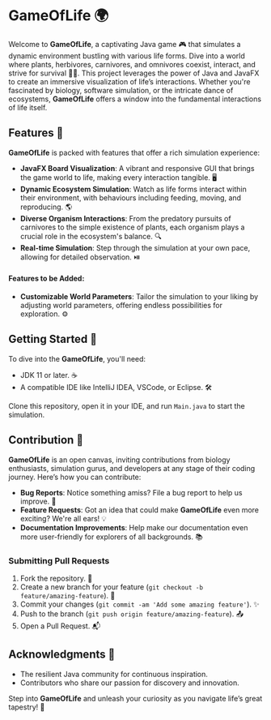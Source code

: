 # GameOfLife 🌍

Welcome to **GameOfLife**, a captivating Java game 🎮 that simulates a dynamic environment bustling with various life forms. Dive into a world where plants, herbivores, carnivores, and omnivores coexist, interact, and strive for survival 🌱🦁. This project leverages the power of Java and JavaFX to create an immersive visualization of life’s interactions. Whether you're fascinated by biology, software simulation, or the intricate dance of ecosystems, **GameOfLife** offers a window into the fundamental interactions of life itself.


## Features 🚀

**GameOfLife** is packed with features that offer a rich simulation experience:

- **JavaFX Board Visualization**: A vibrant and responsive GUI that brings the game world to life, making every interaction tangible. 🖥️
- **Dynamic Ecosystem Simulation**: Watch as life forms interact within their environment, with behaviours including feeding, moving, and reproducing. 🌎
- **Diverse Organism Interactions**: From the predatory pursuits of carnivores to the simple existence of plants, each organism plays a crucial role in the ecosystem's balance. 🔍
- **Real-time Simulation**: Step through the simulation at your own pace, allowing for detailed observation. ⏯️

#### Features to be Added:
- **Customizable World Parameters**: Tailor the simulation to your liking by adjusting world parameters, offering endless possibilities for exploration. ⚙️


## Getting Started 🏁

To dive into the **GameOfLife**, you'll need:

- JDK 11 or later. ☕
- A compatible IDE like IntelliJ IDEA, VSCode, or Eclipse. 🛠️

Clone this repository, open it in your IDE, and run `Main.java` to start the simulation.


## Contribution 👥

**GameOfLife** is an open canvas, inviting contributions from biology enthusiasts, simulation gurus, and developers at any stage of their coding journey. Here’s how you can contribute:

- **Bug Reports**: Notice something amiss? File a bug report to help us improve. 🐛
- **Feature Requests**: Got an idea that could make **GameOfLife** even more exciting? We're all ears! 💡
- **Documentation Improvements**: Help make our documentation even more user-friendly for explorers of all backgrounds. 📚

### Submitting Pull Requests

1. Fork the repository. 🍴
2. Create a new branch for your feature (`git checkout -b feature/amazing-feature`). 🌿
3. Commit your changes (`git commit -am 'Add some amazing feature'`). ✨
4. Push to the branch (`git push origin feature/amazing-feature`). 📤
5. Open a Pull Request. 📬


## Acknowledgments 💖

- The resilient Java community for continuous inspiration.
- Contributors who share our passion for discovery and innovation.

Step into **GameOfLife** and unleash your curiosity as you navigate life’s great tapestry! 🌈
